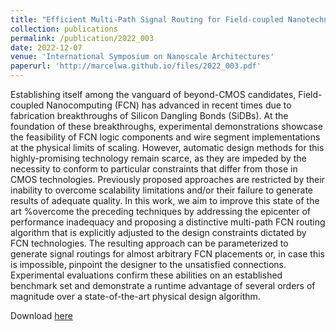 ```yaml
---
title: "Efficient Multi-Path Signal Routing for Field-coupled Nanotechnologies"
collection: publications
permalink: /publication/2022_003
date: 2022-12-07
venue: 'International Symposium on Nanoscale Architectures'
paperurl: 'http://marcelwa.github.io/files/2022_003.pdf'
---
```


Establishing itself among the vanguard of beyond-CMOS candidates, Field-coupled Nanocomputing (FCN) has advanced in recent times due to fabrication breakthroughs of Silicon Dangling Bonds (SiDBs). At the foundation of these breakthroughs, experimental demonstrations showcase the feasibility of FCN logic components and wire segment implementations at the physical limits of scaling. However, automatic design methods for this highly-promising technology remain scarce, as they are impeded by the necessity to conform to particular constraints that differ from those in CMOS technologies. Previously proposed	approaches are restricted by their inability to overcome scalability limitations and/or their failure to generate results of adequate quality. In this work, we aim to improve this state of the art %overcome the preceding techniques by addressing the epicenter of performance inadequacy and proposing a distinctive multi-path FCN routing algorithm that is explicitly adjusted to the design constraints dictated by FCN technologies. The resulting approach can be parameterized to generate signal routings for almost arbitrary FCN placements or, in case this is impossible, pinpoint the designer to the unsatisfied connections. Experimental evaluations confirm these abilities on an established benchmark set and demonstrate a runtime advantage of several orders of magnitude over a state-of-the-art physical design algorithm.

Download [here](http://marcelwa.github.io/files/2022_003.pdf)
